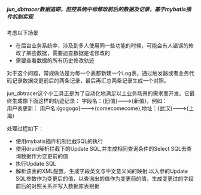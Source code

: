 #####  jun_dbtracer数据追踪，监控系统中标修改前后的数据及记录，基于mybatis插件机制实现

考虑以下场景
- 在后台业务系统中，涉及到多人使用同一些功能的时候，可能会有人错误的修改了某些数据，需要追查数据是谁修改的
- 需要查看数据的所有历史修改轨迹

对于这个问题，常规做法是为每一个表都新建一个Log表，通过触发器或者业务代码记录数据变更前后的两条记录，最后再汇总两条记录生成一个对照。

jun_dbtracer这个小工具正是为了自动化地满足以上业务场景的需求而开发。它最终生成像下面这样的轨迹记录：
字段名：{旧值}--->{新值}，例如：<br>
用户表更新： 用户名:{gogogo}--->{comecomecome},地址：{武汉}--->{上海}

处理过程如下：
- 使用mybatis插件机制拦截SQL的执行
- 使用druid解析拦截下的Update SQL,并生成相同查询条件的Select SQL去查询数据作为变更前的值
- 执行Update SQL
- 解析该表的XML配置，生成字段英文与中文意义间的映射.以入参的Update SQL参数作为变更后的值，以查询出的值作为变更前的值，生成变更过的字段前后的对照关系并写入数据库表根据
